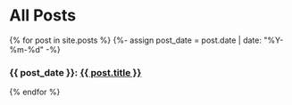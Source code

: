 # All Posts

{% for post in site.posts %}
  {%- assign post_date = post.date | date: "%Y-%m-%d" -%}
  <h3>{{ post_date }}: <a href=".{{ post.url }}">{{ post.title }}</a></h3>
{% endfor %}
